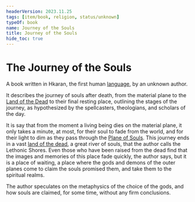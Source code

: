 ```yaml
---
headerVersion: 2023.11.25
tags: [item/book, religion, status/unknown]
typeOf: book
name: Journey of the Souls
title: Journey of the Souls
hide_toc: true
---
```

# The Journey of the Souls

A book written in Hkaran, the first human [language](<../../species/languages.md>), by an unknown author.

It describes the journey of souls after death, from the material plane to the [Land of the Dead](<../../cosmology/multiverse/spiritual-realms/proximate-realms/land-of-the-dead.md>) to their final resting place, outlining the stages of the journey, as hypothesized by the spellcasters, theologians, and scholars of the day. 

It is say that from the moment a living being dies on the material plane, it only takes a minute, at most, for their soul to fade from the world, and for their light to dim as they pass through the [Plane of Souls](<../../cosmology/multiverse/spiritual-realms/plane-of-souls.md>). This journey ends in a vast [land of the dead](<../../cosmology/multiverse/spiritual-realms/proximate-realms/land-of-the-dead.md>), a great river of souls, that the author calls the Lethonic Shores. Even those who have been raised from the dead find that the images and memories of this place fade quickly, the author says, but it is a place of waiting, a place where the gods and demons of the outer planes come to claim the souls promised them, and take them to the spiritual realms. 

The author speculates on the metaphysics of the choice of the gods, and how souls are claimed, for some time, without any firm conclusions. 